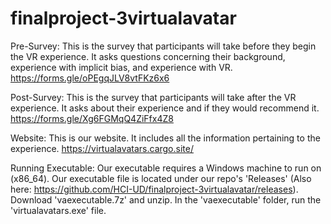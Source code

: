 ﻿# finalproject-3virtualavatar

Pre-Survey:
This is the survey that participants will take before they begin the VR experience. It asks questions concerning their background, experience with implicit bias, and experience with VR.
https://forms.gle/oPEgqJLV8vtFKz6x6

Post-Survey:
This is the survey that participants will take after the VR experience. It asks about their experience and if they would recommend it.
https://forms.gle/Xg6FGMqQ4ZiFfx4Z8

Website:
This is our website. It includes all the information pertaining to the experience.
https://virtualavatars.cargo.site/

Running Executable:
Our executable requires a Windows machine to run on (x86_64).
Our executable file is located under our repo's 'Releases' (Also here: https://github.com/HCI-UD/finalproject-3virtualavatar/releases). Download 'vaexecutable.7z' and unzip. In the 'vaexecutable' folder, run the 'virtualavatars.exe' file.
